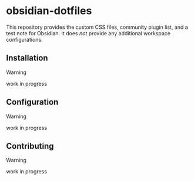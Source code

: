 # obsidian-dotfiles

This repository provides the custom CSS files, community plugin list, and a test note for Obsidian. It does *not* provide any additional workspace configurations.

## Installation

> [!warning]
> work in progress

## Configuration

> [!warning]
> work in progress

## Contributing

> [!warning]
> work in progress
